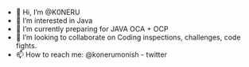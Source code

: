 - 👋 Hi, I’m @K0NERU
- 👀 I’m interested in Java
- 🌱 I’m currently preparing for JAVA OCA + OCP 
- 💞️ I’m looking to collaborate on Coding inspections, challenges, code fights.
- 📫 How to reach me: @konerumonish - twitter

<!---
K0NERU/K0NERU is a ✨ special ✨ repository because its `README.md` (this file) appears on your GitHub profile.
You can click the Preview link to take a look at your changes.
--->
